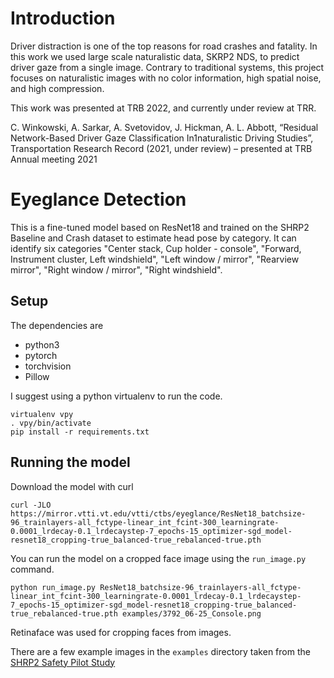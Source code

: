 # Introduction

Driver distraction is one of the top reasons for road crashes and fatality. In this work we used large scale naturalistic data, SKRP2 NDS, to predict driver gaze from a single image. Contrary to traditional systems, this project focuses on naturalistic images with no color information, high spatial noise, and high compression. 

This work was presented at TRB 2022, and currently under review at TRR. 

C. Winkowski, A. Sarkar, A. Svetovidov, J. Hickman, A. L. Abbott, “Residual Network-Based Driver Gaze Classification In1naturalistic Driving Studies”, Transportation Research Record (2021, under review) – presented at TRB Annual meeting 2021


# Eyeglance Detection

This is a fine-tuned model based on ResNet18 and trained on the SHRP2 Baseline and Crash dataset to estimate head pose by category. It can identify six categories "Center stack, Cup holder - console", "Forward, Instrument cluster, Left windshield", "Left window / mirror", "Rearview mirror", "Right window / mirror", "Right windshield".

## Setup
The dependencies are

- python3
- pytorch
- torchvision
- Pillow

I suggest using a python virtualenv to run the code.

    virtualenv vpy
    . vpy/bin/activate
    pip install -r requirements.txt

## Running the model

Download the model with curl 

    curl -JLO https://mirror.vtti.vt.edu/vtti/ctbs/eyeglance/ResNet18_batchsize-96_trainlayers-all_fctype-linear_int_fcint-300_learningrate-0.0001_lrdecay-0.1_lrdecaystep-7_epochs-15_optimizer-sgd_model-resnet18_cropping-true_balanced-true_rebalanced-true.pth

You can run the model on a cropped face image using the `run_image.py` command.

    python run_image.py ResNet18_batchsize-96_trainlayers-all_fctype-linear_int_fcint-300_learningrate-0.0001_lrdecay-0.1_lrdecaystep-7_epochs-15_optimizer-sgd_model-resnet18_cropping-true_balanced-true_rebalanced-true.pth examples/3792_06-25_Console.png

Retinaface was used for cropping faces from images.

There are a few example images in the `examples` directory taken from the [SHRP2 Safety Pilot Study](https://insight.shrp2nds.us/)
